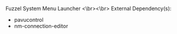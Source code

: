 Fuzzel System Menu Launcher
<\br><\br>
External Dependency(s):
- pavucontrol
- nm-connection-editor
